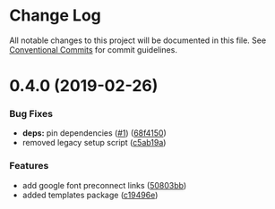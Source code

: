 # Change Log

All notable changes to this project will be documented in this file.
See [Conventional Commits](https://conventionalcommits.org) for commit guidelines.

# 0.4.0 (2019-02-26)


### Bug Fixes

* **deps:** pin dependencies ([#1](https://github.com/wagerfield/nuxt-stack/issues/1)) ([68f4150](https://github.com/wagerfield/nuxt-stack/commit/68f4150))
* removed legacy setup script ([c5ab19a](https://github.com/wagerfield/nuxt-stack/commit/c5ab19a))


### Features

* add google font preconnect links ([50803bb](https://github.com/wagerfield/nuxt-stack/commit/50803bb))
* added templates package ([c19496e](https://github.com/wagerfield/nuxt-stack/commit/c19496e))
